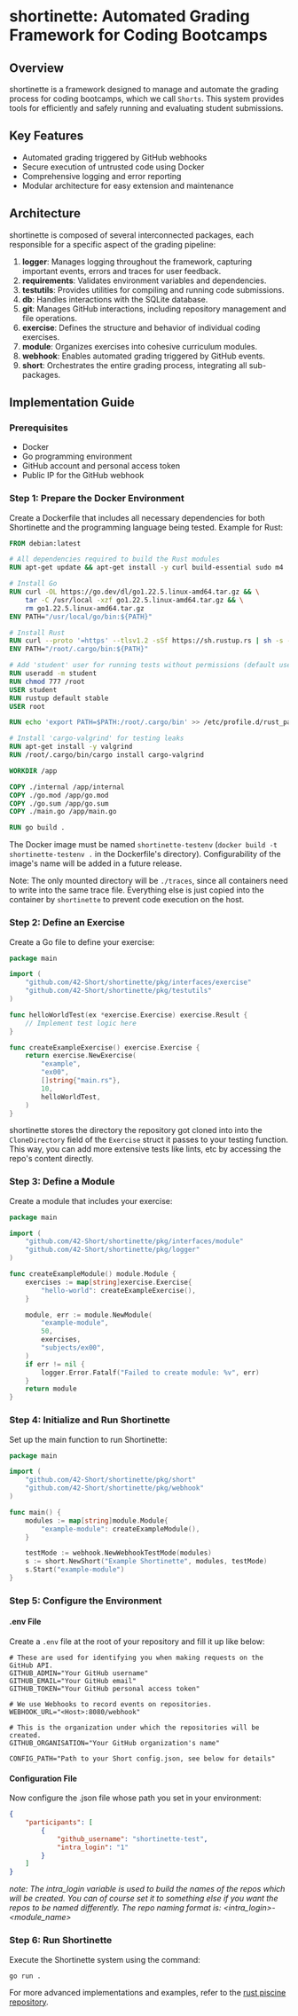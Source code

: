 # shortinette: Automated Grading Framework for Coding Bootcamps

## Overview

shortinette is a framework designed to manage and automate the grading process for coding bootcamps, which we call `Shorts`. This system provides tools for efficiently and safely running and evaluating student submissions.

## Key Features

- Automated grading triggered by GitHub webhooks
- Secure execution of untrusted code using Docker
- Comprehensive logging and error reporting
- Modular architecture for easy extension and maintenance

## Architecture

shortinette is composed of several interconnected packages, each responsible for a specific aspect of the grading pipeline:

1. **logger**: Manages logging throughout the framework, capturing important events, errors and traces for user feedback.
2. **requirements**: Validates environment variables and dependencies.
3. **testutils**: Provides utilities for compiling and running code submissions.
4. **db**: Handles interactions with the SQLite database.
5. **git**: Manages GitHub interactions, including repository management and file operations.
6. **exercise**: Defines the structure and behavior of individual coding exercises.
7. **module**: Organizes exercises into cohesive curriculum modules.
8. **webhook**: Enables automated grading triggered by GitHub events.
9. **short**: Orchestrates the entire grading process, integrating all sub-packages.

## Implementation Guide

### Prerequisites

- Docker
- Go programming environment
- GitHub account and personal access token
- Public IP for the GitHub webhook

### Step 1: Prepare the Docker Environment

Create a Dockerfile that includes all necessary dependencies for both Shortinette and the programming language being tested. Example for Rust:

```dockerfile
FROM debian:latest

# All dependencies required to build the Rust modules
RUN apt-get update && apt-get install -y curl build-essential sudo m4

# Install Go
RUN curl -OL https://go.dev/dl/go1.22.5.linux-amd64.tar.gz && \
    tar -C /usr/local -xzf go1.22.5.linux-amd64.tar.gz && \
    rm go1.22.5.linux-amd64.tar.gz
ENV PATH="/usr/local/go/bin:${PATH}"

# Install Rust
RUN curl --proto '=https' --tlsv1.2 -sSf https://sh.rustup.rs | sh -s -- -y
ENV PATH="/root/.cargo/bin:${PATH}"

# Add 'student' user for running tests without permissions (default user in containers is root)
RUN useradd -m student
RUN chmod 777 /root
USER student 
RUN rustup default stable
USER root

RUN echo 'export PATH=$PATH:/root/.cargo/bin' >> /etc/profile.d/rust_path.sh

# Install 'cargo-valgrind' for testing leaks
RUN apt-get install -y valgrind
RUN /root/.cargo/bin/cargo install cargo-valgrind

WORKDIR /app

COPY ./internal /app/internal
COPY ./go.mod /app/go.mod
COPY ./go.sum /app/go.sum
COPY ./main.go /app/main.go

RUN go build .
```
The Docker image must be named `shortinette-testenv` (`docker build -t shortinette-testenv .` in the Dockerfile's directory). Configurability of the image's name will be added in a future release.

Note: The only mounted directory will be `./traces`, since all containers need to write into the same trace file. Everything else is just copied into the container by `shortinette` to prevent code execution on the host.

### Step 2: Define an Exercise

Create a Go file to define your exercise:

```go
package main

import (
    "github.com/42-Short/shortinette/pkg/interfaces/exercise"
    "github.com/42-Short/shortinette/pkg/testutils"
)

func helloWorldTest(ex *exercise.Exercise) exercise.Result {
    // Implement test logic here
}

func createExampleExercise() exercise.Exercise {
    return exercise.NewExercise(
        "example",
        "ex00",
        []string{"main.rs"},
        10,
        helloWorldTest,
    )
}
```

shortinette stores the directory the repository got cloned into into the `CloneDirectory` field of the `Exercise` struct it passes to your testing function. This way, you can add more extensive tests like lints, etc by accessing the repo's content directly.

### Step 3: Define a Module

Create a module that includes your exercise:

```go
package main

import (
    "github.com/42-Short/shortinette/pkg/interfaces/module"
    "github.com/42-Short/shortinette/pkg/logger"
)

func createExampleModule() module.Module {
    exercises := map[string]exercise.Exercise{
        "hello-world": createExampleExercise(),
    }

    module, err := module.NewModule(
        "example-module",
        50,
        exercises,
        "subjects/ex00",
    )
    if err != nil {
        logger.Error.Fatalf("Failed to create module: %v", err)
    }
    return module
}
```

### Step 4: Initialize and Run Shortinette

Set up the main function to run Shortinette:

```go
package main

import (
    "github.com/42-Short/shortinette/pkg/short"
    "github.com/42-Short/shortinette/pkg/webhook"
)

func main() {
    modules := map[string]module.Module{
        "example-module": createExampleModule(),
    }

    testMode := webhook.NewWebhookTestMode(modules)
    s := short.NewShort("Example Shortinette", modules, testMode)
    s.Start("example-module")
}
```

### Step 5: Configure the Environment
#### .env File
Create a `.env` file at the root of your repository and fill it up like below:
```.env
# These are used for identifying you when making requests on the GitHub API.
GITHUB_ADMIN="Your GitHub username"
GITHUB_EMAIL="Your GitHub email"
GITHUB_TOKEN="Your GitHub personal access token"

# We use Webhooks to record events on repositories.
WEBHOOK_URL="<Host>:8080/webhook"

# This is the organization under which the repositories will be created.
GITHUB_ORGANISATION="Your GitHub organization's name"

CONFIG_PATH="Path to your Short config.json, see below for details"

```
#### Configuration File
Now configure the .json file whose path you set in your environment:
```json
{
    "participants": [
        {
            "github_username": "shortinette-test",
            "intra_login": "1"
        }
    ]
}
```
_note: The intra_login variable is used to build the names of the repos which will be created. You can of course set it to something else if you want the repos to be named differently. The repo naming format is: <intra_login>-<module_name>_

### Step 6: Run Shortinette

Execute the Shortinette system using the command:

```
go run .
```

For more advanced implementations and examples, refer to the [rust piscine repository](https://github.com/42-Short/rust).

